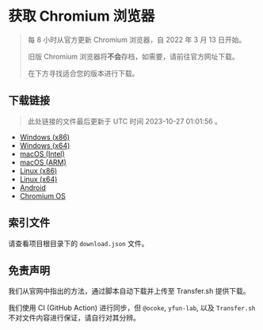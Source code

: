 # 获取 Chromium 浏览器

> 每 8 小时从官方更新 Chromium 浏览器，自 2022 年 3 月 13 日开始。
> 
> 旧版 Chromium 浏览器将**不会**存档，如需要，请前往官方网址下载。
>
> 在下方寻找适合您的版本进行下载。

## 下载链接

> 此处链接的文件最后更新于 UTC 时间 2023-10-27 01:01:56
。

- [Windows (x86)](https://transfer.sh/gB2CPCP6he/Win.zip)
- [Windows (x64)](https://transfer.sh/2r1D2kEwWi/Win_x64.zip)
- [macOS (Intel)](https://transfer.sh/Om9Ed9hPN6/Mac.zip)
- [macOS (ARM)](https://transfer.sh/50hkraWlA9/Mac_Arm.zip)
- [Linux (x86)](https://transfer.sh/tRtejczpWR/Linux.zip)
- [Linux (x64)](https://transfer.sh/MUItopl3T1/Linux_x64.zip)
- [Android](https://transfer.sh/YPukwzBpIg/Android.zip)
- [Chromium OS](https://transfer.sh/uFw5ghEiL3/Linux_ChromiumOS_Full.zip)

## 索引文件

请查看项目根目录下的 `download.json` 文件。

## 免责声明

我们从官网中指出的方法，通过脚本自动下载并上传至 Transfer.sh 提供下载。

我们使用 CI (GitHub Action) 进行同步，但 `@ocoke`, `yfun-lab`, 以及 `Transfer.sh` 不对文件内容进行保证，请自行对其分辨。
